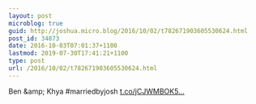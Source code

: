 ```yaml
---
layout: post
microblog: true
guid: http://joshua.micro.blog/2016/10/02/t782671903605530624.html
post_id: 34873
date: 2016-10-03T07:01:37+1100
lastmod: 2019-07-30T17:41:21+1100
type: post
url: /2016/10/02/t782671903605530624.html
---
```

Ben &amp;amp; Khya #marriedbyjosh [t.co/jCJWMBOK5...](https://t.co/jCJWMBOK5g)
